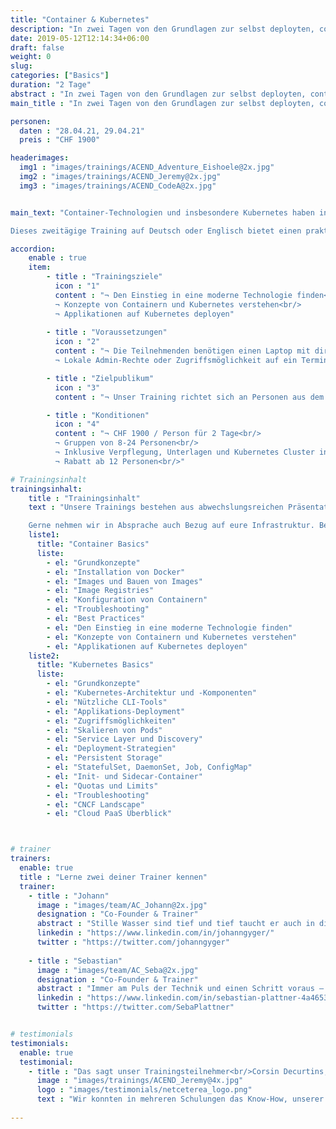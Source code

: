 ```yaml
---
title: "Container & Kubernetes"
description: "In zwei Tagen von den Grundlagen zur selbst deployten, containerbasierten Applikation auf Kubernetes."
date: 2019-05-12T12:14:34+06:00
draft: false
weight: 0
slug: 
categories: ["Basics"]
duration: "2 Tage"
abstract : "In zwei Tagen von den Grundlagen zur selbst deployten, containerbasierten Applikation auf Kubernetes."
main_title : "In zwei Tagen von den Grundlagen zur selbst deployten, containerbasierten Applikation auf Kubernetes."

personen: 
  daten : "28.04.21, 29.04.21"
  preis : "CHF 1900"

headerimages:
  img1 : "images/trainings/ACEND_Adventure_Eishoele@2x.jpg"
  img2 : "images/trainings/ACEND_Jeremy@2x.jpg"
  img3 : "images/trainings/ACEND_CodeA@2x.jpg"


main_text: "Container-Technologien und insbesondere Kubernetes haben in den letzten Jahren enorm an Bedeutung gewonnen und wurden zu einem wichtigen Treiber der Digitalisierung. 

Dieses zweitägige Training auf Deutsch oder Englisch bietet einen praktischen und klar verständlichen Einstieg in diese Open Source-Technologien. Unsere Trainer kommen aus der Praxis und sind zertifizierte Kubernetes Administratoren."

accordion:
    enable : true
    item:
        - title : "Trainingsziele"
          icon : "1"
          content : "¬ Den Einstieg in eine moderne Technologie finden<br/>     
          ¬ Konzepte von Containern und Kubernetes verstehen<br/>    
          ¬ Applikationen auf Kubernetes deployen"
  
        - title : "Voraussetzungen"
          icon : "2"
          content : "¬ Die Teilnehmenden benötigen einen Laptop mit direktem Zugang zum Internet via WLAN.<br/>
          ¬ Lokale Admin-Rechte oder Zugriffsmöglichkeit auf ein Terminal (im Browser) sind zusätzlich nötig."

        - title : "Zielpublikum"
          icon : "3"
          content : "¬ Unser Training richtet sich an Personen aus dem Software und System Engineering. Es sind keine Vorkenntnisse mit Container-Technologien oder Kubernetes notwendig."

        - title : "Konditionen"
          icon : "4"
          content : "¬ CHF 1900 / Person für 2 Tage<br/>
          ¬ Gruppen von 8-24 Personen<br/>
          ¬ Inklusive Verpflegung, Unterlagen und Kubernetes Cluster in der Cloud<br/> 
          ¬ Rabatt ab 12 Personen<br/>"

# Trainingsinhalt
trainingsinhalt: 
    title : "Trainingsinhalt"
    text : "Unsere Trainings bestehen aus abwechslungsreichen Präsentationen und hands-on Labs, um deren Inhalt auf spannende Art und Weise zu übermitteln.  

    Gerne nehmen wir in Absprache auch Bezug auf eure Infrastruktur. Bei Bedarf für weitere Inhalte können wir auf deinen Wunsch hin Anpassungen vornehmen."
    liste1:
      title: "Container Basics"
      liste:
        - el: "Grundkonzepte"
        - el: "Installation von Docker"
        - el: "Images und Bauen von Images"
        - el: "Image Registries"
        - el: "Konfiguration von Containern"
        - el: "Troubleshooting"
        - el: "Best Practices"
        - el: "Den Einstieg in eine moderne Technologie finden"
        - el: "Konzepte von Containern und Kubernetes verstehen"
        - el: "Applikationen auf Kubernetes deployen"
    liste2:
      title: "Kubernetes Basics"
      liste:
        - el: "Grundkonzepte"
        - el: "Kubernetes-Architektur und -Komponenten"
        - el: "Nützliche CLI-Tools"
        - el: "Applikations-Deployment"
        - el: "Zugriffsmöglichkeiten"
        - el: "Skalieren von Pods"
        - el: "Service Layer und Discovery"
        - el: "Deployment-Strategien"
        - el: "Persistent Storage"
        - el: "StatefulSet, DaemonSet, Job, ConfigMap"
        - el: "Init- und Sidecar-Container"
        - el: "Quotas und Limits"
        - el: "Troubleshooting"
        - el: "CNCF Landscape"
        - el: "Cloud PaaS Überblick"



# trainer
trainers:
  enable: true
  title : "Lerne zwei deiner Trainer kennen"
  trainer:
    - title : "Johann"
      image : "images/team/AC_Johann@2x.jpg"
      designation : "Co-Founder & Trainer"
      abstract : "Stille Wasser sind tief und tief taucht er auch in die Cloud Native Technologien ein. Als nachhaltiger Klimafreund ist er aber lieber im Thunersee als im Meer."
      linkedin : "https://www.linkedin.com/in/johanngyger/"
      twitter : "https://twitter.com/johanngyger"
      
    - title : "Sebastian"
      image : "images/team/AC_Seba@2x.jpg"
      designation : "Co-Founder & Trainer"
      abstract : "Immer am Puls der Technik und einen Schritt voraus – je komplexer das Problem desto grösser sein Antrieb. Weil sich nichts von selbst erklärt, übernimmt er das auch gleich."
      linkedin : "https://www.linkedin.com/in/sebastian-plattner-4a4653bb/"
      twitter : "https://twitter.com/SebaPlattner"


# testimonials
testimonials:
  enable: true
  testimonial:
    - title : "Das sagt unser Trainingsteilnehmer<br/>Corsin Decurtins, Zürich"
      image : "images/trainings/ACEND_Jeremy@4x.jpg"
      logo : "images/testimonials/netceterea_logo.png"
      text : "Wir konnten in mehreren Schulungen das Know-How, unserer Entwickler in ganz Europa, im Bereich Kubernetes aufbauen. Dies hilft uns auch in Zukunft, unsere Kunden mit innovativen Softwarelösungen zu  beliefern. Einfach tolle Trainings und super Trainer."       
      
---
```

